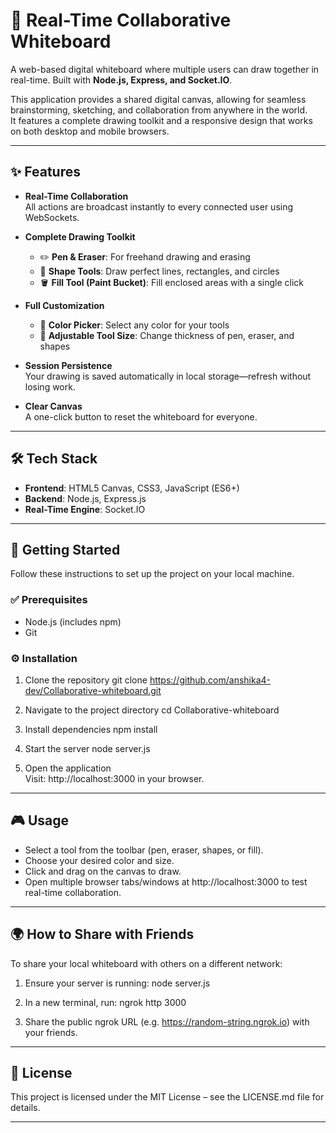 # 🎨 Real-Time Collaborative Whiteboard

A web-based digital whiteboard where multiple users can draw together in real-time. Built with **Node.js, Express, and Socket.IO**.

This application provides a shared digital canvas, allowing for seamless brainstorming, sketching, and collaboration from anywhere in the world.  
It features a complete drawing toolkit and a responsive design that works on both desktop and mobile browsers.

---

## ✨ Features

- **Real-Time Collaboration**  
  All actions are broadcast instantly to every connected user using WebSockets.

- **Complete Drawing Toolkit**  
  - ✏️ **Pen & Eraser**: For freehand drawing and erasing  
  - 📐 **Shape Tools**: Draw perfect lines, rectangles, and circles  
  - 🪣 **Fill Tool (Paint Bucket)**: Fill enclosed areas with a single click  

- **Full Customization**  
  - 🎨 **Color Picker**: Select any color for your tools  
  - 📏 **Adjustable Tool Size**: Change thickness of pen, eraser, and shapes  

- **Session Persistence**  
  Your drawing is saved automatically in local storage—refresh without losing work.

- **Clear Canvas**  
  A one-click button to reset the whiteboard for everyone.

---

## 🛠️ Tech Stack

- **Frontend**: HTML5 Canvas, CSS3, JavaScript (ES6+)  
- **Backend**: Node.js, Express.js  
- **Real-Time Engine**: Socket.IO  

---

## 🚀 Getting Started

Follow these instructions to set up the project on your local machine.

### ✅ Prerequisites
- Node.js (includes npm)  
- Git  

### ⚙️ Installation

1. Clone the repository
   git clone https://github.com/anshika4-dev/Collaborative-whiteboard.git

2. Navigate to the project directory
   cd Collaborative-whiteboard

3. Install dependencies
   npm install

4. Start the server
   node server.js

5. Open the application  
   Visit: http://localhost:3000 in your browser.

---

## 🎮 Usage

- Select a tool from the toolbar (pen, eraser, shapes, or fill).  
- Choose your desired color and size.  
- Click and drag on the canvas to draw.  
- Open multiple browser tabs/windows at http://localhost:3000 to test real-time collaboration.  

---

## 🌍 How to Share with Friends

To share your local whiteboard with others on a different network:  

1. Ensure your server is running:
   node server.js

2. In a new terminal, run:
   ngrok http 3000

3. Share the public ngrok URL (e.g. https://random-string.ngrok.io) with your friends.

---

## 📜 License

This project is licensed under the MIT License – see the LICENSE.md file for details.

---

